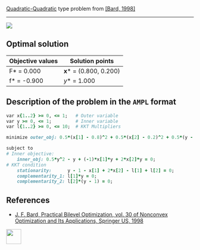 [Quadratic-Quadratic](/test-problems/QP-QP-problems) type problem from [\[Bard, 1998\]][Bard, 1998]

---

![](https://github.com/basblsolver/test-problems/wiki/images/b_1998_02_eq.jpg)

## Optimal solution

Objective values   | Solution points         |
------------------ | ----------------------- |
F* = 0.000         | __x__* = (0.800, 0.200) |
f* = -0.900        | _y_* = 1.000            |

## Description of the problem in the `AMPL` format

```ruby
var x{1..2} >= 0, <= 1;   # Outer variable
var y >= 0, <= 1;         # Inner variable
var l{1..2} >= 0, <= 10;  # KKT Multipliers

minimize outer_obj: 0.5*(x[1] - 0.8)^2 + 0.5*(x[2] - 0.2)^2 + 0.5*(y - 1)^2;  # Outer objective

subject to
# Inner objective:
    inner_obj: 0.5*y^2 - y + (-1)*x[1]*y + 2*x[2]*y = 0;
# KKT condition
    stationarity:      y - 1 - x[1] + 2*x[2] - l[1] + l[2] = 0;
    complementarity_1: l[1]*y = 0;
    complementarity_2: l[2]*(y - 1) = 0;
```

##  References

- [J. F. Bard, Practical Bilevel Optimization, vol. 30 of Nonconvex Optimization and Its Applications, Springer US, 1998](https://doi.org/10.1007/978-1-4757-2836-1)

[<img src="http://www.interupgrade.com/images/pfeil-backbutton.png" width="40" height="40">](/test-problems/QP-QP-problems "Back to summary of QP-QP type problems")

[Bard, 1998]: https://doi.org/10.1007/978-1-4757-2836-1